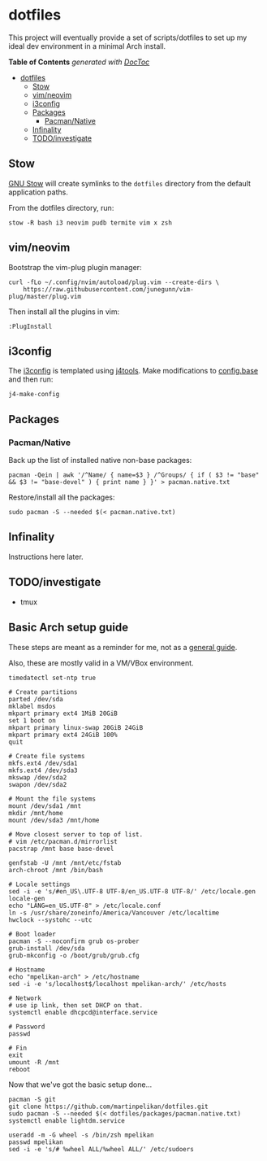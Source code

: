 # dotfiles
This project will eventually provide a set of scripts/dotfiles to set up my
ideal dev environment in a minimal Arch install.

**Table of Contents**  *generated with [DocToc](http://doctoc.herokuapp.com/)*

- [dotfiles](#)
    - [Stow](#)
    - [vim/neovim](#)
    - [i3config](#)
    - [Packages](#)
        - [Pacman/Native](#)
    - [Infinality](#)
    - [TODO/investigate](#)

## Stow
[GNU Stow](https://www.gnu.org/software/stow/) will create symlinks to the
`dotfiles` directory from the default application paths.

From the dotfiles directory, run:
```Shell
stow -R bash i3 neovim pudb termite vim x zsh
```

## vim/neovim
Bootstrap the vim-plug plugin manager:
```Shell
curl -fLo ~/.config/nvim/autoload/plug.vim --create-dirs \
    https://raw.githubusercontent.com/junegunn/vim-plug/master/plug.vim
```

Then install all the plugins in vim:
```VimL
:PlugInstall
```

## i3config
The [i3config](./i3/.i3/config) is templated using
[j4tools](http://www.j4tools.org/). Make modifications to
[config.base](./i3/.i3/config.base) and then run:
```Shell
j4-make-config
```

## Packages

### Pacman/Native
Back up the list of installed native non-base packages:

```Shell
pacman -Qein | awk '/^Name/ { name=$3 } /^Groups/ { if ( $3 != "base" && $3 != "base-devel" ) { print name } }' > pacman.native.txt
```

Restore/install all the packages:

```Shell
sudo pacman -S --needed $(< pacman.native.txt)
```

## Infinality
Instructions here later.


## TODO/investigate
* tmux

## Basic Arch setup guide
These steps are meant as a reminder for me, not as a
[general guide](https://wiki.archlinux.org/index.php/beginners'_guide).

Also, these are mostly valid in a VM/VBox environment.

```Shell
timedatectl set-ntp true

# Create partitions
parted /dev/sda
mklabel msdos
mkpart primary ext4 1MiB 20GiB
set 1 boot on
mkpart primary linux-swap 20GiB 24GiB
mkpart primary ext4 24GiB 100%
quit

# Create file systems
mkfs.ext4 /dev/sda1
mkfs.ext4 /dev/sda3
mkswap /dev/sda2
swapon /dev/sda2

# Mount the file systems
mount /dev/sda1 /mnt
mkdir /mnt/home
mount /dev/sda3 /mnt/home

# Move closest server to top of list.
# vim /etc/pacman.d/mirrorlist
pacstrap /mnt base base-devel

genfstab -U /mnt /mnt/etc/fstab
arch-chroot /mnt /bin/bash

# Locale settings
sed -i -e 's/#en_US\.UTF-8 UTF-8/en_US.UTF-8 UTF-8/' /etc/locale.gen
locale-gen
echo "LANG=en_US.UTF-8" > /etc/locale.conf
ln -s /usr/share/zoneinfo/America/Vancouver /etc/localtime
hwclock --systohc --utc

# Boot loader
pacman -S --noconfirm grub os-prober
grub-install /dev/sda
grub-mkconfig -o /boot/grub/grub.cfg

# Hostname
echo "mpelikan-arch" > /etc/hostname
sed -i -e 's/localhost$/localhost mpelikan-arch/' /etc/hosts

# Network
# use ip link, then set DHCP on that.
systemctl enable dhcpcd@interface.service

# Password
passwd

# Fin
exit
umount -R /mnt
reboot
```

Now that we've got the basic setup done...

```Shell
pacman -S git
git clone https://github.com/martinpelikan/dotfiles.git
sudo pacman -S --needed $(< dotfiles/packages/pacman.native.txt)
systemctl enable lightdm.service

useradd -m -G wheel -s /bin/zsh mpelikan
passwd mpelikan
sed -i -e 's/# %wheel ALL/%wheel ALL/' /etc/sudoers
```
